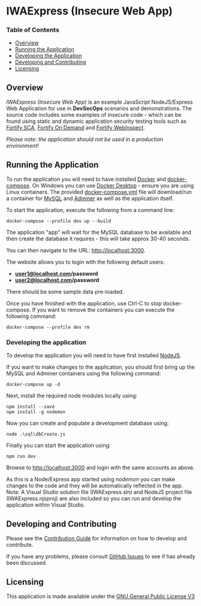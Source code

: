 # IWAExpress (Insecure Web App)

### Table of Contents

*   [Overview](#overview)
*   [Running the Application](#running-the-application)
*   [Developing the Application](#developing-the-application)
*   [Developing and Contributing](#developing-and-contributing)
*   [Licensing](#licensing)

## Overview

_IWAExpress (Insecure Web App)_ is an example JavaScript NodeJS/Express Web Application for use in **DevSecOps** scenarios and demonstrations.
The source code includes some examples of insecure code - which can be found using static and dynamic application
security testing tools such as [Fortify SCA](https://www.microfocus.com/en-us/products/static-code-analysis-sas),
[Fortify On Demand](https://www.microfocus.com/en-us/products/application-security-testing)
and [Fortify WebInspect](https://www.microfocus.com/en-us/products/webinspect-dynamic-analysis-dast).

*Please note: the application should not be used in a production environment!*

## Running the Application

To run the application you will need to have installed [Docker](https://www.docker.com/) and [docker-compose](https://docs.docker.com/compose/).
On Windows you can use [Docker Desktop](https://www.docker.com/products/docker-desktop) - ensure you are using Linux containers.
The provided [docker-compose.yml](docker-compose.yml) file will download/run a container for [MySQL](https://www.mysql.com/) and [Adminer](https://www.adminer.org/) 
as well as the application itself.

To start the application, execute the following from a command line:

```
docker-compose --profile dev up --build
```

The application "app" will wait for the MySQL database to be available and then create the database it requires - this will take approx 30-40 seconds.

You can then navigate to the URL: [http://localhost:3000](http://localhost:3000). 

The website allows you to login with the following default users:

- **user1@localhost.com/password**
- **user2@localhost.com/password**

There should be some sample data pre-loaded.

Once you have finished with the application, use Ctrl-C to stop docker-compose. If you want to remove the containers you can execute the following 
command:

```
docker-compose --profile dev rm
```

### Developing the application

To develop the application you will need to have first installed [NodeJS](https://nodejs.org/).

If you want to make changes to the application, you should first bring up the MySQL and Adminer containers using the following command:

```
docker-compose up -d
```

Next, install the required node modules locally using:

```
npm install --save
npm install -g nodemon
```

Now you can create and populate a development database using:

```
node .\sql\dbCreate.js
```

Finally you can start the application using:

```
npm run dev
```

Browse to [http://localhost:3000](http://localhost:3000) and login with the same accounts as above.

As this is a Node/Express app started using *nodemon* you can make changes to the code and they will be automatically reflected in the app.
Note: A Visual Studio solution file (IWAExpress.sln) and NodeJS project file (IWAExpress.njsproj) are also included so you can run and develop the
application within Visual Studio.

## Developing and Contributing

Please see the [Contribution Guide](CONTRIBUTING.md) for information on how to develop and contribute.

If you have any problems, please consult [GitHub Issues](https://github.com/mfdemo/IWAExpress/issues) to see if has already been discussed.

## Licensing

This application is made available under the [GNU General Public License V3](LICENSE)